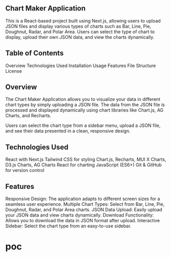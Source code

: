 ## Chart Maker Application

This is a React-based project built using Next.js, allowing users to upload JSON files and display various types of charts such as Bar, Line, Pie, Doughnut, Radar, and Polar Area. Users can select the type of chart to display, upload their own JSON data, and view the charts dynamically.

## Table of Contents
Overview
Technologies Used
Installation
Usage
Features
File Structure
License

## Overview
The Chart Maker Application allows you to visualize your data in different chart types by simply uploading a JSON file. The data from the JSON file is processed and displayed dynamically using chart libraries like Chart.js, AG Charts, and Recharts.

Users can select the chart type from a sidebar menu, upload a JSON file, and see their data presented in a clean, responsive design.

## Technologies Used
React with Next.js
Tailwind CSS for styling
Chart.js, Recharts, MUI X Charts, D3.js Charts, AG Charts React for charting
JavaScript (ES6+)
Git & GitHub for version control

## Features
Responsive Design: The application adapts to different screen sizes for a seamless user experience.
Multiple Chart Types: Select from Bar, Line, Pie, Doughnut, Radar, and Polar Area charts.
JSON Data Upload: Easily upload your JSON data and view charts dynamically.
Download Functionality: Allows you to download the data in JSON format after upload.
Interactive Sidebar: Select the chart type from an easy-to-use sidebar.



# poc
